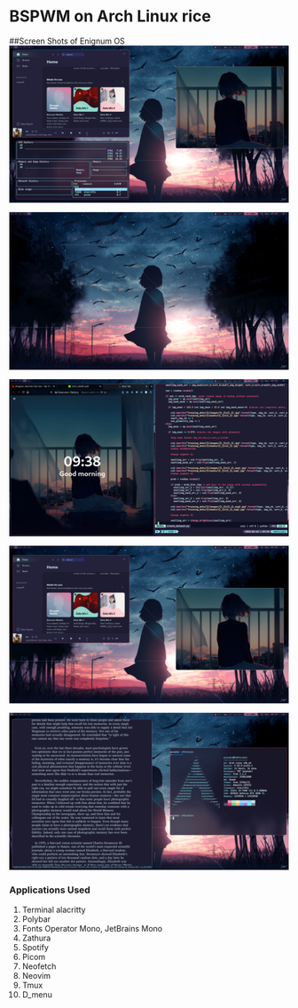 
# BSPWM on Arch Linux rice

##Screen Shots of Enignum OS
![ss1](ss1.png)

![ss2](ss2.png)

![ss3](ss3.png)

![ss4](ss4.png)

![ss5](ss5.png)

### Applications Used
1. Terminal alacritty
2. Polybar
3. Fonts Operator Mono, JetBrains Mono
4. Zathura
5. Spotify
6. Picom
7. Neofetch
8. Neovim
9. Tmux
10. D_menu



